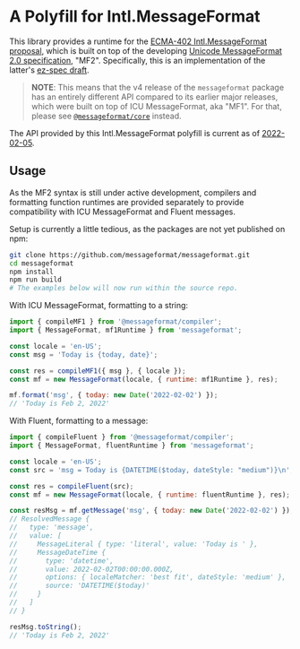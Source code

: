 # A Polyfill for Intl.MessageFormat

This library provides a runtime for the [ECMA-402 Intl.MessageFormat proposal],
which is built on top of the developing [Unicode MessageFormat 2.0 specification], "MF2".
Specifically, this is an implementation of the latter's [ez-spec draft].

[ecma-402 intl.messageformat proposal]: https://github.com/dminor/proposal-intl-messageformat/
[unicode messageformat 2.0 specification]: https://github.com/unicode-org/message-format-wg
[ez-spec draft]: https://github.com/unicode-org/message-format-wg/blob/ez-spec/spec.md

> **NOTE**: This means that the v4 release of the `messageformat` package has
> an entirely different API compared to its earlier major releases,
> which were built on top of ICU MessageFormat, aka "MF1".
> For that,
> please see [`@messageformat/core`](https://www.npmjs.com/package/@messageformat/core) instead.

The API provided by this Intl.MessageFormat polyfill is current as of
[2022-02-05](https://github.com/dminor/proposal-intl-messageformat/blob/9e3eb30/README.md).

## Usage

As the MF2 syntax is still under active development,
compilers and formatting function runtimes are provided separately
to provide compatibility with ICU MessageFormat and Fluent messages.

Setup is currently a little tedious,
as the packages are not yet published on npm:

```sh
git clone https://github.com/messageformat/messageformat.git
cd messageformat
npm install
npm run build
# The examples below will now run within the source repo.
```

With ICU MessageFormat, formatting to a string:

```js
import { compileMF1 } from '@messageformat/compiler';
import { MessageFormat, mf1Runtime } from 'messageformat';

const locale = 'en-US';
const msg = 'Today is {today, date}';

const res = compileMF1({ msg }, { locale });
const mf = new MessageFormat(locale, { runtime: mf1Runtime }, res);

mf.format('msg', { today: new Date('2022-02-02') });
// 'Today is Feb 2, 2022'
```

With Fluent, formatting to a message:

```js
import { compileFluent } from '@messageformat/compiler';
import { MessageFormat, fluentRuntime } from 'messageformat';

const locale = 'en-US';
const src = 'msg = Today is {DATETIME($today, dateStyle: "medium")}\n';

const res = compileFluent(src);
const mf = new MessageFormat(locale, { runtime: fluentRuntime }, res);

const resMsg = mf.getMessage('msg', { today: new Date('2022-02-02') });
// ResolvedMessage {
//   type: 'message',
//   value: [
//     MessageLiteral { type: 'literal', value: 'Today is ' },
//     MessageDateTime {
//       type: 'datetime',
//       value: 2022-02-02T00:00:00.000Z,
//       options: { localeMatcher: 'best fit', dateStyle: 'medium' },
//       source: 'DATETIME($today)'
//     }
//   ]
// }

resMsg.toString();
// 'Today is Feb 2, 2022'
```

